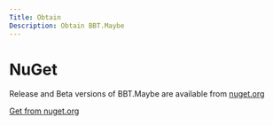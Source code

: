```yaml
---
Title: Obtain
Description: Obtain BBT.Maybe
---
```


# NuGet

Release and Beta versions of BBT.Maybe are available from [nuget.org](https://www.nuget.org/packages/BBT.Maybe)

<a class="btn btn-lg btn-success" href="https://www.nuget.org/packages/BBT.Maybe" target="_blank">
    <i class="fa fa-download fa-lg"></i> Get from nuget.org
</a>
